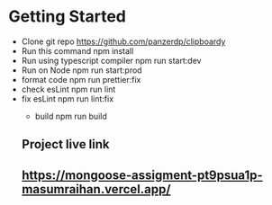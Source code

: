<h1>Getting Started</h1>

- Clone git repo
  <a href="https://github.com/panzerdp/clipboardy">https://github.com/panzerdp/clipboardy<a>
- Run this command
  npm install
- Run using typescript compiler 
  npm run start:dev
- Run on Node
  npm run start:prod
- format code
  npm run prettier:fix
- check esLint
  npm run lint
- fix esLint
  npm run lint:fix
  - build
  npm run build
  <h2>Project live link<h2>
  <a href="https://mongoose-assigment-pt9psua1p-masumraihan.vercel.app/" target="_blank">https://mongoose-assigment-pt9psua1p-masumraihan.vercel.app/<a/>
